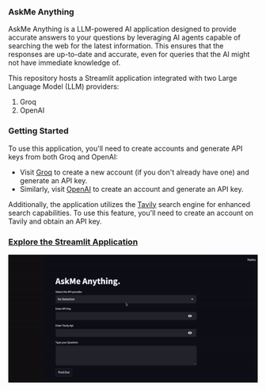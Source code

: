 ### AskMe Anything

AskMe Anything is a LLM-powered AI application designed to provide accurate answers to your questions by leveraging AI agents capable of searching the web for the latest information. This ensures that the responses are up-to-date and accurate, even for queries that the AI might not have immediate knowledge of.

This repository hosts a Streamlit application integrated with two Large Language Model (LLM) providers:
1. Groq
2. OpenAI

### Getting Started

To use this application, you'll need to create accounts and generate API keys from both Groq and OpenAI:

- Visit [Groq](https://groq.com/) to create a new account (if you don't already have one) and generate an API key.
- Similarly, visit [OpenAI](https://platform.openai.com/docs/overview) to create an account and generate an API key.

Additionally, the application utilizes the [Tavily](https://tavily.com/) search engine for enhanced search capabilities. To use this feature, you'll need to create an account on Tavily and obtain an API key.

### [Explore the Streamlit Application]( https://llmportfolio2.streamlit.app/)

![](demo.gif)